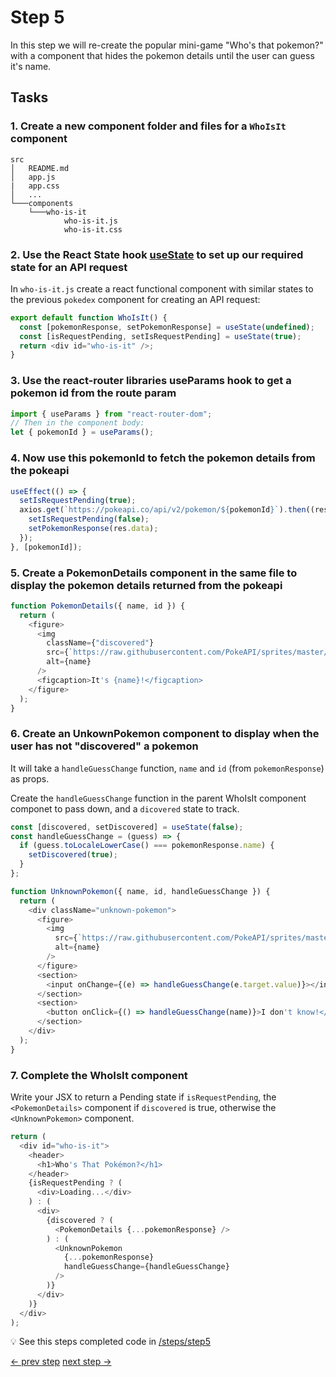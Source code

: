 # Step 5

In this step we will re-create the popular mini-game "Who's that pokemon?" with a component that hides the pokemon details until the user can guess it's name.

## Tasks

### 1. Create a new component folder and files for a `WhoIsIt` component

```
src
│   README.md
│   app.js
|   app.css
│   ...
└───components
    └───who-is-it
            who-is-it.js
            who-is-it.css
```

### 2. Use the React State hook [useState](https://reactjs.org/docs/hooks-state.html) to set up our required state for an API request

In `who-is-it.js` create a react functional component with similar states to the previous `pokedex` component for creating an API request:

```js
export default function WhoIsIt() {
  const [pokemonResponse, setPokemonResponse] = useState(undefined);
  const [isRequestPending, setIsRequestPending] = useState(true);
  return <div id="who-is-it" />;
}
```

### 3. Use the react-router libraries useParams hook to get a pokemon id from the route param

```js
import { useParams } from "react-router-dom";
// Then in the component body:
let { pokemonId } = useParams();
```

### 4. Now use this pokemonId to fetch the pokemon details from the pokeapi

```js
useEffect(() => {
  setIsRequestPending(true);
  axios.get(`https://pokeapi.co/api/v2/pokemon/${pokemonId}`).then((res) => {
    setIsRequestPending(false);
    setPokemonResponse(res.data);
  });
}, [pokemonId]);
```

### 5. Create a PokemonDetails component in the same file to display the pokemon details returned from the pokeapi

```js
function PokemonDetails({ name, id }) {
  return (
    <figure>
      <img
        className={"discovered"}
        src={`https://raw.githubusercontent.com/PokeAPI/sprites/master/sprites/pokemon/other/dream-world/${id}.svg`}
        alt={name}
      />
      <figcaption>It's {name}!</figcaption>
    </figure>
  );
}
```

### 6. Create an UnkownPokemon component to display when the user has not "discovered" a pokemon

It will take a `handleGuessChange` function, `name` and `id` (from `pokemonResponse`) as props.

Create the `handleGuessChange` function in the parent WhoIsIt component componet to pass down, and a `dicovered` state to track.

```js
const [discovered, setDiscovered] = useState(false);
const handleGuessChange = (guess) => {
  if (guess.toLocaleLowerCase() === pokemonResponse.name) {
    setDiscovered(true);
  }
};
```

```js
function UnknownPokemon({ name, id, handleGuessChange }) {
  return (
    <div className="unknown-pokemon">
      <figure>
        <img
          src={`https://raw.githubusercontent.com/PokeAPI/sprites/master/sprites/pokemon/other/dream-world/${id}.svg`}
          alt={name}
        />
      </figure>
      <section>
        <input onChange={(e) => handleGuessChange(e.target.value)}></input>
      </section>
      <section>
        <button onClick={() => handleGuessChange(name)}>I don't know!</button>
      </section>
    </div>
  );
}
```

### 7. Complete the WhoIsIt component

Write your JSX to return a Pending state if `isRequestPending`, the `<PokemonDetails>` component if `discovered` is true, otherwise the `<UnknownPokemon>` component.

```js
return (
  <div id="who-is-it">
    <header>
      <h1>Who's That Pokémon?</h1>
    </header>
    {isRequestPending ? (
      <div>Loading...</div>
    ) : (
      <div>
        {discovered ? (
          <PokemonDetails {...pokemonResponse} />
        ) : (
          <UnknownPokemon
            {...pokemonResponse}
            handleGuessChange={handleGuessChange}
          />
        )}
      </div>
    )}
  </div>
);
```

:bulb: See this steps completed code in [/steps/step5](https://github.com/efloden/react-redux-pokeapi/blob/main/steps/step5)

[<- prev step](./step4) [next step ->](./step6)
